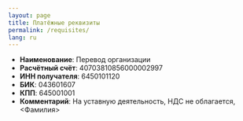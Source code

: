 ```yaml
---
layout: page
title: Платёжные реквизиты
permalink: /requisites/
lang: ru
---
```


* **Наименование**: Перевод организации
* **Расчётный счёт**: 40703810856000002997
* **ИНН получателя**: 6450101120
* **БИК**: 043601607
* **КПП**: 645001001
* **Комментарий**: На уставную деятельность, НДС не облагается, &lt;Фамилия&gt;

